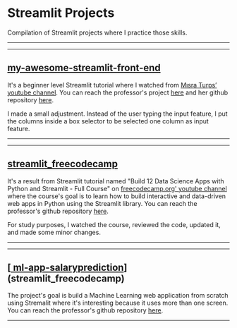 # Streamlit Projects

Compilation of Streamlit projects where I practice those skills.



---------

--------

## [my-awesome-streamlit-front-end](my-awesome-streamlit-front-end)
It's a beginner level Streamlit tutorial where I watched from [Mısra Turps’ youtube channel](https://www.youtube.com/watch?v=-IM3531b1XU&list=PLM8lYG2MzHmTATqBUZCQW9w816ndU0xHc). You can reach the professor's project [here](https://share.streamlit.io/misraturp/my-awesome-streamlit-front-end/main.py) and her github repository [here](https://github.com/misraturp/my-awesome-streamlit-front-end).

I made a small adjustment. Instead of the user typing the input feature, I put the columns inside a box selector to be selected one column as input feature.

--------

-------

## [streamlit_freecodecamp](streamlit_freecodecamp)

It's a result from Streamlit tutorial named "Build 12 Data Science Apps with Python and Streamlit - Full Course" on  [freecodecamp.org' youtube channel](https://www.youtube.com/watch?v=JwSS70SZdyM&t=841s) where the course's goal is to learn how to build interactive and data-driven web apps in Python using the Streamlit library. You can reach the professor's github repository [here](https://github.com/dataprofessor/streamlit_freecodecamp).

For study purposes, I watched the course, reviewed the code, updated it, and made some minor changes.

---------------------

--------------

## [[ ml-app-salaryprediction](ml-app-salaryprediction)](streamlit_freecodecamp)

The project's goal is build a Machine Learning web application from scratch using Stremalit where it's interesting because it uses more than one screen. You can reach the professor's github repository [here](https://github.com/python-engineer/ml-app-salaryprediction).

-----



